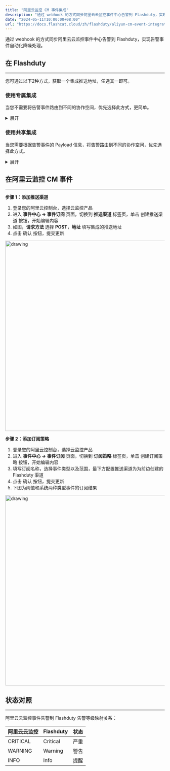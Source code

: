 ```yaml
---
title: "阿里云监控 CM 事件集成"
description: "通过 webhook 的方式同步阿里云云监控事件中心告警到 Flashduty，实现告警事件自动化降噪处理"
date: "2024-05-11T10:00:00+08:00"
url: "https://docs.flashcat.cloud/zh/flashduty/aliyun-cm-event-integration-guide"
---
```


通过 webhook 的方式同步阿里云云监控事件中心告警到 Flashduty，实现告警事件自动化降噪处理。

## 在 Flashduty
---
您可通过以下2种方式，获取一个集成推送地址，任选其一即可。

### 使用专属集成

当您不需要将告警事件路由到不同的协作空间，优先选择此方式，更简单。

<details>
  <summary>展开</summary>
  
  1. 进入 Flashduty 控制台，选择 **协作空间**，进入某个空间的详情页面
  2. 选择 **集成数据** tab，点击 **添加一个集成**，进入添加集成页面
  3. 选择 **阿里云 CM 事件** 集成，点击 **保存**，生成卡片。
  4. 点击生成的卡片，可以查看到 **推送地址**，复制备用，完成。
  
    
</details>

### 使用共享集成

当您需要根据告警事件的 Payload 信息，将告警路由到不同的协作空间，优先选择此方式。

<details>
  <summary>展开</summary>
  
  1. 进入 Flashduty 控制台，选择 **集成中心=>告警事件**，进入集成选择页面。
  2. 选择 **阿里云 CM 事件** 集成：
        - **集成名称**：为当前集成定义一个名称。
  3. 点击 **保存** 后，复制当前页面的新生成的 **推送地址** 备用。
  4. 点击 **创建路由**，为集成配置路由规则。您可以按条件匹配不同的告警到不同的协作空间，也可以直接设置默认协作空间作为兜底，后续再按需调整。
  5. 完成。
    
</details>


## 在阿里云监控 CM 事件
---
**步骤 1：添加推送渠道**

<div class="md-block">

1. 登录您的阿里云控制台，选择云监控产品
2. 进入 **事件中心 -> 事件订阅** 页面，切换到 **推送渠道** 标签页，单击 创建推送渠道 按钮，开始编辑内容
3. 如图，**请求方法** 选择 **POST**，**地址** 填写集成的推送地址
4. 点击 确认 按钮，提交更新

<img alt="drawing" width="600" src="https://download.flashcat.cloud/flashduty/integration/aliyun-cm-event/aliyun-cm-event-channel.png" />

</div>

**步骤 2：添加订阅策略**

<div class="md-block">

1. 登录您的阿里云控制台，选择云监控产品
2. 进入 **事件中心 -> 事件订阅** 页面，切换到 **订阅策略** 标签页，单击 创建订阅策略 按钮，开始编辑内容
3. 填写订阅名称，选择事件类型以及范围，最下方配置推送渠道为为前边创建的 Flashduty 渠道
4. 点击 确认 按钮，提交更新
5. 下图为阈值和系统两种类型事件的订阅结果

<img alt="drawing" width="600" src="https://download.flashcat.cloud/flashduty/integration/aliyun-cm-event/aliyun-cm-event-subscribe.png" />

</div>

## 状态对照
---
<div class="md-block">
  
阿里云云监控事件告警到 Flashduty 告警等级映射关系：

| 阿里云云监控 |  Flashduty  | 状态 |
| ------------ | -------- | ---- |
| CRITICAL     | Critical | 严重 |
| WARNING      | Warning  | 警告 |
| INFO         | Info     | 提醒 |

</div>
